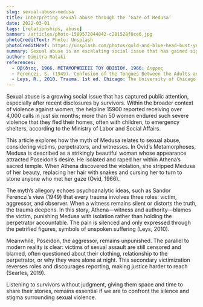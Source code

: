 ```yaml
---
slug: sexual-abuse-medusa
title: Interpreting sexual abuse through the ‘Gaze of Medusa’
date: 2022-03-01
tags: [relationships, abuse]
banner: /articles/photo-1589572044842-c281528f8ce6.jpg
photoCreditText: Photo: Unsplash
photoCreditHref: https://unsplash.com/photos/gold-and-blue-head-bust-yANk47Q3P_8
summary: Sexual abuse is an escalating social issue that has gained significant public attention, especially following recent reports from survivors. In just six months, the women’s helpline 15900 received more than 4,000 calls, with dozens of women forced to leave their homes for safety. This article draws a parallel between the myth of Medusa and sexual violence, exploring the roles of victim, perpetrator, and witness. In the myth, Poseidon rapes Medusa, while Athena punishes her, leaving the aggressor untouched. The allegory highlights how society often stigmatizes and blames victims, making disclosure harder. Listening to and supporting survivors is essential.
author: Dimitra Malaki
references: 
  - Οβίδιος, 1966. ΜΕΤΑΜΟΡΦΏΣΕΙΣ ΤΟΥ ΟΒΙΔΊΟΥ. 1966: Διφρος
  - Ferenczi, S. (1949). Confusion of the Tongues Between the Adults and the Child— (The Language of Tenderness and of Passion) 1. Int. J. Psycho-Anal., 30, σσ. 225-230.
  - Leys, R., 2010. Trauma. 1st ed. Chicago: The University of Chicago Press. Searles, P., 2019. Rape amd Society. 1 st ed. : Routledge
---
```


Sexual abuse is a growing social issue that has captured public attention, especially after recent disclosures by survivors. Within the broader context of violence against women, the helpline 15900 reported receiving over 4,000 calls in just six months; more than 50 women endured such severe violence that they fled their homes, often with children, to emergency shelters, according to the Ministry of Labor and Social Affairs.

This article explores how the myth of Medusa relates to sexual abuse, considering victims, perpetrators, and witnesses. In Ovid’s Metamorphoses, Medusa is described as a strikingly beautiful woman whose appearance attracted Poseidon’s desire. He isolated and raped her within Athena’s sacred temple. When Athena discovered the violation, she stripped Medusa of her beauty, replacing her hair with snakes and cursing her to turn to stone anyone who met her gaze (Ovid, 1966).

The myth’s allegory echoes psychoanalytic ideas, such as Sandor Ferenczi’s view (1949) that every trauma involves three roles: victim, aggressor, and observer. When a witness remains silent or distorts the truth, the trauma deepens. In this story, Athena—witness and authority—blames the victim, punishing Medusa with isolation rather than holding the perpetrator accountable. The pain is silenced and only expressed through the petrified figures, symbols of unspoken suffering (Leys, 2010).

Meanwhile, Poseidon, the aggressor, remains unpunished. The parallel to modern reality is clear: victims of sexual assault are still censored and blamed, often questioned about their clothing, relationship to the perpetrator, or why they were alone at night. This secondary victimization reverses roles and discourages reporting, making justice harder to reach (Searles, 2019).

Listening to survivors without judgment, giving them space and time to share their stories, remains essential if we are to confront the silence and stigma surrounding sexual violence.